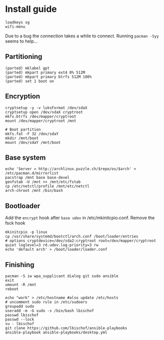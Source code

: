 # Install guide

```
loadkeys sg
wifi-menu
```
Due to a bug the connection takes a while to connect. Running `pacman -Syy` seems to help...

## Partitioning
```
(parted) mklabel gpt
(parted) mkpart primary ext4 0% 512M
(parted) mkpart primary btrfs 512M 100%
(parted) set 1 boot on
```
## Encryption
```
cryptsetup -y -v luksFormat /dev/sdaX
cryptsetup open /dev/sdaX cryptroot
mkfs.btrfs /dev/mapper/cryptroot
mount /dev/mapper/cryptroot /mnt

# Boot partition
mkfs.fat -F 32 /dev/sdaY
mkdir /mnt/boot
mount /dev/sdaY /mnt/boot
```

## Base system
```
echo 'Server = http://archlinux.puzzle.ch/$repo/os/$arch' > /etc/pacman.d/mirrorlist
pacstrap /mnt base base-devel
genfstab -U /mnt >> /mnt/etc/fstab
cp /etc/netctl/profile /mnt/etc/netctl
arch-chroot /mnt /bin/bash
```

## Bootloader
Add the `encrypt` hook after `base udev` in /etc/mkinitcpio.conf. Remove the fsck hook
```
mkinitcpio -p linux
cp /usr/share/systemd/bootctl/arch.conf /boot/loader/entries
# options cryptdevice=/dev/sda2:cryptroot root=/dev/mapper/cryptroot quiet loglevel=3 rd.udev.log-priority=3 rw
echo 'default arch' > /boot/loader/loader.conf
```

## Finishing
```
pacman -S iw wpa_supplicant dialog git sudo ansible
exit
umount -R /mnt
reboot

echo "work" > /etc/hostname #also update /etc/hosts
# uncomment sudo rule in /etc/sudoers
groupadd sudo
useradd -m -G sudo -s /bin/bash lbischof
passwd lbischof
passwd --lock
su - lbischof
git clone https://github.com/lbischof/ansible-playbooks
ansible-playbook ansible-playbooks/desktop.yml
```
